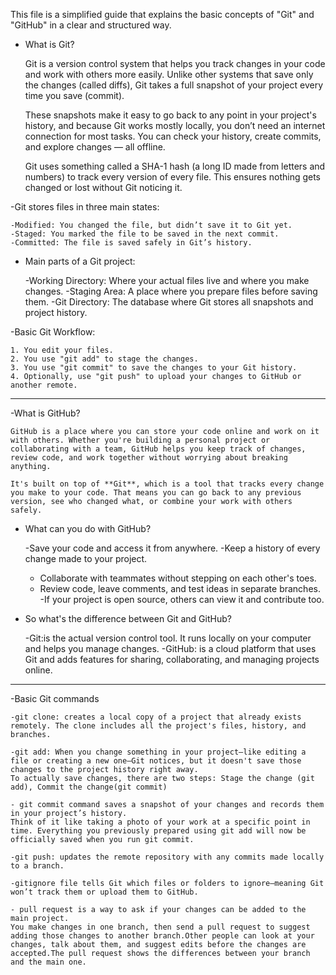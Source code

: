 This file is a simplified guide that explains the basic concepts of "Git" and "GitHub" in a clear and structured way. 

- What is Git?

    Git is a version control system that helps you track changes in your code and work with others more easily. Unlike other systems that save only the changes (called diffs), Git takes a full snapshot of your project every time you save (commit).

    These snapshots make it easy to go back to any point in your project's history, and because Git works mostly locally, you don’t need an internet connection for most tasks. You can check your history, create commits, and explore changes — all offline.

    Git uses something called a SHA-1 hash (a long ID made from letters and numbers) to track every version of every file. This ensures nothing gets changed or lost without Git noticing it.

-Git stores files in three main states:

    -Modified: You changed the file, but didn’t save it to Git yet.
    -Staged: You marked the file to be saved in the next commit.
    -Committed: The file is saved safely in Git’s history.

- Main parts of a Git project:

    -Working Directory: Where your actual files live and where you make changes.
    -Staging Area: A place where you prepare files before saving them.
    -Git Directory: The database where Git stores all snapshots and project history.

-Basic Git Workflow:

    1. You edit your files.
    2. You use "git add" to stage the changes.
    3. You use "git commit" to save the changes to your Git history.
    4. Optionally, use "git push" to upload your changes to GitHub or another remote.

--------------------------

-What is GitHub? 

    GitHub is a place where you can store your code online and work on it with others. Whether you're building a personal project or collaborating with a team, GitHub helps you keep track of changes, review code, and work together without worrying about breaking anything.

    It's built on top of **Git**, which is a tool that tracks every change you make to your code. That means you can go back to any previous version, see who changed what, or combine your work with others safely.

- What can you do with GitHub? 

    -Save your code and access it from anywhere.
    -Keep a history of every change made to your project.
    - Collaborate with teammates without stepping on each other's toes.
    - Review code, leave comments, and test ideas in separate branches.
    -If your project is open source, others can view it and contribute too.



- So what's the difference between Git and GitHub?

    -Git:is the actual version control tool. It runs locally on your computer and helps you manage changes.
    -GitHub: is a cloud platform that uses Git and adds features for sharing, collaborating, and managing projects online.

---------------------------

-Basic Git commands

    -git clone: creates a local copy of a project that already exists remotely. The clone includes all the project's files, history, and branches.

    -git add: When you change something in your project—like editing a file or creating a new one—Git notices, but it doesn't save those changes to the project history right away.
    To actually save changes, there are two steps: Stage the change (git add), Commit the change(git commit)

    - git commit command saves a snapshot of your changes and records them in your project’s history.
    Think of it like taking a photo of your work at a specific point in time. Everything you previously prepared using git add will now be officially saved when you run git commit.

    -git push: updates the remote repository with any commits made locally to a branch.

    -gitignore file tells Git which files or folders to ignore—meaning Git won’t track them or upload them to GitHub.

    - pull request is a way to ask if your changes can be added to the main project.
    You make changes in one branch, then send a pull request to suggest adding those changes to another branch.Other people can look at your changes, talk about them, and suggest edits before the changes are accepted.The pull request shows the differences between your branch and the main one.
